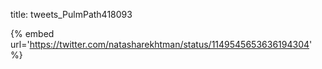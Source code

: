 title: tweets_PulmPath418093

{% embed url='https://twitter.com/natasharekhtman/status/1149545653636194304' %}
